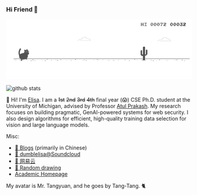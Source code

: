 ### Hi Friend 👋

<!--
**eltsai/eltsai** is a ✨ _special_ ✨ repository because its `README.md` (this file) appears on your GitHub profile.

Here are some ideas to get you started:

- 🔭 I’m currently working on ...
- 🌱 I’m currently learning ...
- 👯 I’m looking to collaborate on ...
- 🤔 I’m looking for help with ...
- 💬 Ask me about ...
- 📫 How to reach me: ...
- 😄 Pronouns: ...
- ⚡ Fun fact: ...
-->

![cat-rex](https://github.com/eltsai/eltsai/raw/master/assets/cat-rex.gif)

![github stats](https://github-readme-stats.vercel.app/api?username=eltsai&count_private=true&show_icons=true)



<!--
![Top Langs](https://github-readme-stats.vercel.app/api/top-langs/?username=eltsai&hide=javascript,html,CSS)
-->


🌱 Hi! I'm [Elisa](https://eltsai.github.io/). I am a ~~1st~~ ~~2nd~~ ~~3rd~~ ~~4th~~ final year (😱) CSE Ph.D. student at the University of Michigan, advised by Professor [Atul Prakash](https://web.eecs.umich.edu/~aprakash/). My research focuses on building pragmatic, GenAI-powered systems for web security. I also design algorithms for efficient, high-quality training data selection for vision and large language models. 

Misc:
- [📝 Blogs](https://etsai.site/) (primarily in Chinese)
- [🎵 dumblelisa@Soundcloud](https://soundcloud.com/dumblelisa)
- [🎵 网易云](https://music.163.com/#/artist?id=12158117)
- [🎨 Random drawing](https://etsai.site/tags/comics/)
- [Academic Homepage](https://eltsai.github.io/)


My avatar is Mr. Tangyuan, and he goes by Tang-Tang. 🐈










